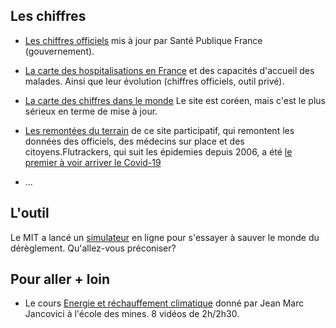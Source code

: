 ## Les chiffres

* [Les chiffres officiels](https://www.santepubliquefrance.fr/maladies-et-traumatismes/maladies-et-infections-respiratoires/infection-a-coronavirus/articles/infection-au-nouveau-coronavirus-sars-cov-2-covid-19-france-et-monde) mis à jour par Santé Publique France (gouvernement).

* [La carte des hospitalisations en France](https://www.youtube.com/watch?v=SRvb7LCKB-c&t=7s) et des capacités d'accueil des malades. Ainsi que leur évolution (chiffres officiels, outil privé).

* [La carte des chiffres dans le monde](https://coronaboard.kr/en/) Le site est coréen, mais c'est le plus sérieux en terme de mise à jour. 

* [Les remontées du terrain](https://flutrackers.com/) de ce site participatif, qui remontent les données des officiels, des médecins sur place et des citoyens.Flutrackers, qui suit les épidemies depuis 2006, a été [le premier à voir arriver le Covid-19](https://www.washingtonpost.com/lifestyle/media/the-first-reporter-in-the-western-world-to-spot-the-coronavirus-crisis-was-a-blogger-in-florida/2020/03/13/244f39e6-6476-11ea-acca-80c22bbee96f_story.html)

* ...

## L'outil

Le MIT a lancé un [simulateur](https://en-roads.climateinteractive.org/scenario.html?v=2.7.11) en ligne pour s'essayer à sauver le monde du dérèglement. Qu'allez-vous préconiser?

## Pour aller + loin

* Le cours [Energie et réchauffement climatique](https://www.youtube.com/watch?v=xgy0rW0oaFI&list=PLMDQXkItOZ4LPwWJkVQf_PWnYHfC5xGFO) donné par Jean Marc Jancovici à l'école des mines. 8 vidéos de 2h/2h30.
